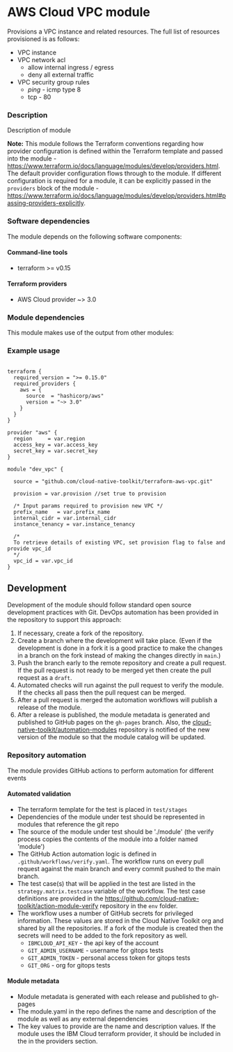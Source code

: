 # AWS Cloud VPC module

Provisions a VPC instance and related resources. The full list of resources provisioned is as follows:

- VPC instance
- VPC network acl
  - allow internal ingress / egress
  - deny all external traffic
- VPC security group rules
  - *ping* - icmp type 8
  -  tcp - 80


### Description

Description of module

**Note:** This module follows the Terraform conventions regarding how provider configuration is defined within the Terraform template and passed into the module - https://www.terraform.io/docs/language/modules/develop/providers.html. The default provider configuration flows through to the module. If different configuration is required for a module, it can be explicitly passed in the `providers` block of the module - https://www.terraform.io/docs/language/modules/develop/providers.html#passing-providers-explicitly.

### Software dependencies

The module depends on the following software components:

#### Command-line tools

- terraform >= v0.15

#### Terraform providers

- AWS Cloud provider ~> 3.0

### Module dependencies

This module makes use of the output from other modules:

### Example usage

```hcl-terraform

terraform {
  required_version = ">= 0.15.0"
  required_providers {
    aws = {
      source  = "hashicorp/aws"
      version = "~> 3.0"
    }
  }
}

provider "aws" {
  region     = var.region
  access_key = var.access_key
  secret_key = var.secret_key
}

module "dev_vpc" {

  source = "github.com/cloud-native-toolkit/terraform-aws-vpc.git"

  provision = var.provision //set true to provision
  
  /* Input params required to provision new VPC */
  prefix_name   = var.prefix_name
  internal_cidr = var.internal_cidr
  instance_tenancy = var.instance_tenancy
  
  /*
  To retrieve details of existing VPC, set provision flag to false and provide vpc_id
  */
  vpc_id = var.vpc_id
}

```

## Development

Development of the module should follow standard open source development practices with Git. DevOps automation has been provided in the repository to support this approach:

1. If necessary, create a fork of the repository.
2. Create a branch where the development will take place. (Even if the development is done in a fork it is a good practice to make the changes in a branch on the fork instead of making the changes directly in `main`.)
3. Push the branch early to the remote repository and create a pull request. If the pull request is not ready to be merged yet then create the pull request as a `draft`.
4. Automated checks will run against the pull request to verify the module. If the checks all pass then the pull request can be merged.
5. After a pull request is merged the automation workflows will publish a release of the module.
6. After a release is published, the module metadata is generated and published to GitHub pages on the `gh-pages` branch. Also, the [cloud-native-toolkit/automation-modules](https://github.com/cloud-native-toolkit/automation-modules) repository is notified of the new version of the module so that the module catalog will be updated. 

### Repository automation

The module provides GitHub actions to perform automation for different events 

#### Automated validation

- The terraform template for the test is placed in `test/stages`
- Dependencies of the module under test should be represented in modules that reference the git repo
- The source of the module under test should be './module' (the verify process copies the contents of the module into a folder named 'module')
- The GitHub Action automation logic is defined in `.github/workflows/verify.yaml`. The workflow runs on every pull request against the main branch and every commit pushed to the main branch.
- The test case(s) that will be applied in the test are listed in the `strategy.matrix.testcase` variable of the workflow. The test case definitions are provided in the https://github.com/cloud-native-toolkit/action-module-verify repository in the `env` folder.
- The workflow uses a number of GitHub secrets for privileged information. These values are stored in the Cloud Native Toolkit org and shared by all the repositories. If a fork of the module is created then the secrets will need to be added to the fork repository as well.
    - `IBMCLOUD_API_KEY` - the api key of the account
    - `GIT_ADMIN_USERNAME` - username for gitops tests
    - `GIT_ADMIN_TOKEN` - personal access token for gitops tests
    - `GIT_ORG` - org for gitops tests

#### Module metadata 

- Module metadata is generated with each release and published to gh-pages
- The module.yaml in the repo defines the name and description of the module as well as any external dependencies
- The key values to provide are the name and description values. If the module uses the IBM Cloud terraform provider, it should be included in the in the providers section.
